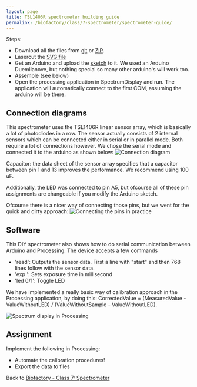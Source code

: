 ```yaml
---
layout: page
title: TSL1406R spectrometer building guide
permalink: /biofactory/class/7-spectrometer/spectrometer-guide/
---
```


Steps:

* Download all the files from [git](https://github.com/BioHackAcademy/BHA_Spectrophotometer/) or [ZIP](https://github.com/BioHackAcademy/BHA_Spectrophotometer/archive/master.zip).
* Lasercut the [SVG file](https://raw.githubusercontent.com/BioHackAcademy/BHA_Spectrophotometer/master/Spectrometer-Lasercut.svg)
* Get an Arduino and upload the [sketch](https://raw.githubusercontent.com/BioHackAcademy/BHA_Spectrophotometer/master/arduino/Spectrophotometer/Spectrophotometer.ino) to it. We used an Arduino Duemilanove, but nothing special so many other arduino's will work too. 
* Assemble (see below)
* Open the processing application in SpectrumDisplay and run. The application will automatically connect to the first COM, assuming the arduino will be there. 


## Connection diagrams

This spectrometer uses the TSL1406R linear sensor array, which is basically a lot of photodiodes in a row. The sensor actually consists of 2 internal sensors which can be connected either in serial or in parallel mode. Both require a lot of connections however. We chose the serial mode and connected it to the arduino as shown below:
![Connection diagram](https://raw.githubusercontent.com/BioHackAcademy/BHA_Spectrophotometer/master/sensor%20pins.png)

Capacitor: the data sheet of the sensor array specifies that a capacitor between pin 1 and 13 improves the performance. We recommend using 100 uF.

Additionally, the LED was connected to pin A5, but ofcourse all of these pin assignments are changeable if you modify the Arduino sketch.

Ofcourse there is a nicer way of connecting those pins, but we went for the quick and dirty approach:
![Connecting the pins in practice](https://raw.githubusercontent.com/BioHackAcademy/BHA_Spectrophotometer/master/sensor%20wires%20photo.jpg)


## Software

This DIY spectrometer also shows how to do serial communication between Arduino and Processing. The device accepts a few commands

* 'read': Outputs the sensor data. First a line with "start" and then 768 lines follow with the sensor data.
* 'exp <Number>': Sets exposure time in millisecond
* 'led 0/1': Toggle LED

We have implemented a really basic way of calibration approach in the Processing application, by doing this: CorrectedValue = (MeasuredValue - ValueWithoutLED) / (ValueWithoutSample - ValueWithoutLED).

![Spectrum display in Processing](https://raw.githubusercontent.com/BioHackAcademy/BHA_Spectrophotometer/master/SpectrumDisplay/screenshot-1.png)


## Assignment

Implement the following in Processing:

* Automate the calibration procedures!
* Export the data to files

Back to [Biofactory - Class 7: Spectrometer](/biofactory/class/7-spectrometer/)
